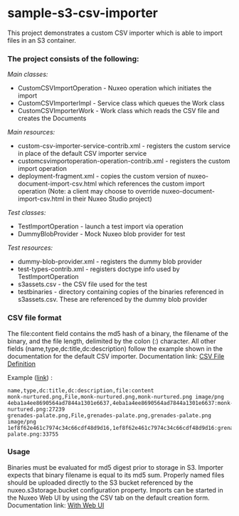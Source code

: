 # sample-s3-csv-importer

This project demonstrates a custom CSV importer which is able to import files in an S3 container.

### The project consists of the following:
*Main classes:*
* CustomCSVImportOperation - Nuxeo operation which initiates the import
* CustomCSVImporterImpl - Service class which queues the Work class
* CustomCSVImporterWork - Work class which reads the CSV file and creates the Documents

*Main resources:*
* custom-csv-importer-service-contrib.xml - registers the custom service in place of the default CSV importer service
* customcsvimportoperation-operation-contrib.xml - registers the custom import operation
* deployment-fragment.xml - copies the custom version of nuxeo-document-import-csv.html which references the custom import operation (Note: a client may choose to override nuxeo-document-import-csv.html in their Nuxeo Studio project)

*Test classes:*
* TestImportOperation - launch a test import via operation
* DummyBlobProvider - Mock Nuxeo blob provider for test

*Test resources:*
* dummy-blob-provider.xml - registers the dummy blob provider
* test-types-contrib.xml - registers doctype info used by TestImportOperation
* s3assets.csv - the CSV file used for the test
* testbinaries - directory containing copies of the binaries referenced in s3assets.csv. These are referenced by the dummy blob provider

### CSV file format
The file:content field contains the md5 hash of a binary, the filename of the binary, and the file length, delimited by the colon (:) character. All other fields (name,type,dc:title,dc:description) follow the example shown in the documentation for the default CSV importer. Documentation link: [CSV File Definition](https://doc.nuxeo.com/nxdoc/nuxeo-csv/#csv-file-definition)

Example ([link](https://github.com/harlanbrown/sample-s3-csv-importer/blob/master/src/test/resources/s3assets.csv)) :
```
name,type,dc:title,dc:description,file:content
monk-nurtured.png,File,monk-nurtured.png,monk-nurtured.png image/png 4eba1a4ee8690564ad7844a1301e6637,4eba1a4ee8690564ad7844a1301e6637:monk-nurtured.png:27239
grenades-palate.png,File,grenades-palate.png,grenades-palate.png image/png 1ef8f62e461c7974c34c66cdf48d9d16,1ef8f62e461c7974c34c66cdf48d9d16:grenades-palate.png:33755
```

### Usage
Binaries must be evaluated for md5 digest prior to storage in S3. Importer expects that binary filename is equal to its md5 sum. Properly named files should be uploaded directly to the S3 bucket referenced by the nuxeo.s3storage.bucket configuration property. Imports can be started in the Nuxeo Web UI by using the CSV tab on the default creation form. Documentation link: [With Web UI](https://doc.nuxeo.com/nxdoc/nuxeo-csv/#with-web-ui)
